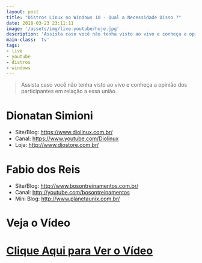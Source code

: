 ```yaml
---
layout: post
title: "Distros Linux no Windows 10 - Qual a Necessidade Disso ?"
date: 2018-03-23 23:11:11
image: '/assets/img/live-youtube/hoje.jpg'
description: 'Assista caso você não tenha visto ao vivo e conheça a opinião dos participantes em relação a essa união.'
main-class: 'tv'
tags:
- live
- youtube
- distros
- windows
---
```


> Assista caso você não tenha visto ao vivo e conheça a opinião dos participantes em relação a essa união.

# Dionatan Simioni
+ Site/Blog: <https://www.diolinux.com.br/>
+ Canal: <https://www.youtube.com/Diolinux>
+ Loja: <http://www.diostore.com.br/>

# Fabio dos Reis
+ Site/Blog: <http://www.bosontreinamentos.com.br/>
+ Canal: <http://youtube.com/bosontreinamentos>
+ Mini Blog: <http://www.planetaunix.com.br/>

# Veja o Vídeo

# [Clique Aqui para Ver o Vídeo](https://www.youtube.com/watch?v=taLKxTXG8Ew)

